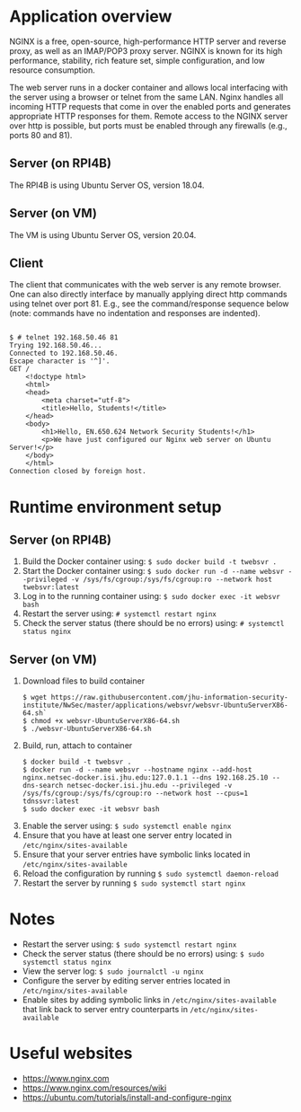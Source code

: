 # Application overview
NGINX is a free, open-source, high-performance HTTP server and reverse proxy, as well as an IMAP/POP3 proxy server. NGINX is known for its high performance, stability, rich feature set, simple configuration, and low resource consumption.

The web server runs in a docker container and allows local interfacing with the server using a browser or telnet from the same LAN.  Nginx handles all incoming HTTP requests that come in over the enabled ports and generates appropriate HTTP responses for them.  Remote access to the NGINX server over http is possible, but ports must be enabled through any firewalls (e.g., ports 80 and 81).

## Server (on RPI4B)
The RPI4B is using Ubuntu Server OS, version 18.04.

## Server (on VM)
The VM is using Ubuntu Server OS, version 20.04.

## Client
The client that communicates with the web server is any remote browser.  One can also directly interface by manually applying direct http commands using telnet over port 81.  E.g., see the command/response sequence below (note: commands have no indentation and  responses are indented).
<pre><code>
$ # telnet 192.168.50.46 81
Trying 192.168.50.46...
Connected to 192.168.50.46.
Escape character is '^]'.
GET /
    &lt!doctype html&gt
    &lthtml&gt
    &lthead&gt
        &ltmeta charset="utf-8"&gt
        &lttitle&gtHello, Students!&lt/title&gt
    &lt/head&gt
    &ltbody&gt
        &lth1&gtHello, EN.650.624 Network Security Students!&lt/h1&gt
        &ltp&gtWe have just configured our Nginx web server on Ubuntu Server!&lt/p&gt
    &lt/body&gt
    &lt/html&gt
Connection closed by foreign host.
</code></pre>

# Runtime environment setup
## Server (on RPI4B)
1. Build the Docker container using: `$ sudo docker build -t twebsvr .`
1. Start the Docker container using: `$ sudo docker run -d --name websvr --privileged -v /sys/fs/cgroup:/sys/fs/cgroup:ro --network host twebsvr:latest`
1. Log in to the running container using: `$ sudo docker exec -it websvr bash`
1. Restart the server using: `# systemctl restart nginx`
1. Check the server status (there should be no errors) using: `# systemctl status nginx`

## Server (on VM)
1. Download files to build container
    ```
    $ wget https://raw.githubusercontent.com/jhu-information-security-institute/NwSec/master/applications/websvr/websvr-UbuntuServerX86-64.sh`
    $ chmod +x websvr-UbuntuServerX86-64.sh
    $ ./websvr-UbuntuServerX86-64.sh
    ```
1. Build, run, attach to container
    ```
    $ docker build -t twebsvr .
    $ docker run -d --name websvr --hostname nginx --add-host nginx.netsec-docker.isi.jhu.edu:127.0.1.1 --dns 192.168.25.10 --dns-search netsec-docker.isi.jhu.edu --privileged -v /sys/fs/cgroup:/sys/fs/cgroup:ro --network host --cpus=1 tdnssvr:latest
    $ sudo docker exec -it websvr bash 
    ```
1. Enable the server using: `$ sudo systemctl enable nginx`
1. Ensure that you have at least one server entry located in `/etc/nginx/sites-available`
1. Ensure that your server entries have symbolic links located in `/etc/nginx/sites-available`
1. Reload the configuration by running `$ sudo systemctl daemon-reload`
1. Restart the server by running `$ sudo systemctl start nginx`

# Notes
* Restart the server using: `$ sudo systemctl restart nginx`
* Check the server status (there should be no errors) using: `$ sudo systemctl status nginx`
* View the server log: `$ sudo journalctl -u nginx`
* Configure the server by editing server entries located in `/etc/nginx/sites-available`
* Enable sites by adding symbolic links in `/etc/nginx/sites-available` that link back to server entry counterparts in `/etc/nginx/sites-available`

# Useful websites
* https://www.nginx.com
* https://www.nginx.com/resources/wiki
* https://ubuntu.com/tutorials/install-and-configure-nginx
